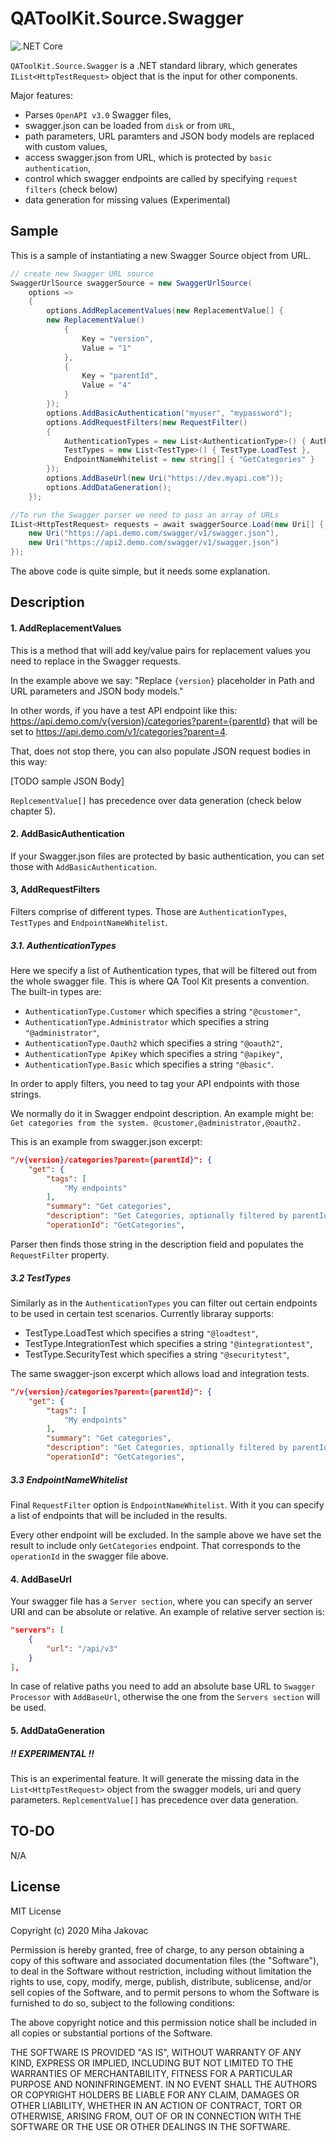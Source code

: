 # QAToolKit.Source.Swagger
![.NET Core](https://github.com/qatoolkit/qatoolkit-source-swagger-net/workflows/.NET%20Core/badge.svg)

`QAToolKit.Source.Swagger` is a .NET standard library, which generates `IList<HttpTestRequest>` object that is the input for other components.

Major features:

- Parses `OpenAPI v3.0` Swagger files,
- swagger.json can be loaded from `disk` or from `URL`,
- path parameters, URL paramters and JSON body models are replaced with custom values,
- access swagger.json from URL, which is protected by `basic authentication`,
- control which swagger endpoints are called by specifying `request filters` (check below)
- data generation for missing values (Experimental)

## Sample

This is a sample of instantiating a new Swagger Source object from URL.

```csharp
// create new Swagger URL source
SwaggerUrlSource swaggerSource = new SwaggerUrlSource(
    options =>
    {
        options.AddReplacementValues(new ReplacementValue[] {
        new ReplacementValue()
            {
                Key = "version",
                Value = "1"
            },
            {
                Key = "parentId",
                Value = "4"
            }
        });
        options.AddBasicAuthentication("myuser", "mypassword");
        options.AddRequestFilters(new RequestFilter()
        {
            AuthenticationTypes = new List<AuthenticationType>() { AuthenticationType.Customer },
            TestTypes = new List<TestType>() { TestType.LoadTest },
            EndpointNameWhitelist = new string[] { "GetCategories" }
        });
        options.AddBaseUrl(new Uri("https://dev.myapi.com"));
        options.AddDataGeneration();
    });

//To run the Swagger parser we need to pass an array of URLs
IList<HttpTestRequest> requests = await swaggerSource.Load(new Uri[] {
    new Uri("https://api.demo.com/swagger/v1/swagger.json"),
    new Uri("https://api2.demo.com/swagger/v1/swagger.json")
});
```

The above code is quite simple, but it needs some explanation.

## Description

#### 1. AddReplacementValues
This is a method that will add key/value pairs for replacement values you need to replace in the Swagger requests.

In the example above we say: "Replace `{version}` placeholder in Path and URL parameters and JSON body models."

In other words, if you have a test API endpoint like this: https://api.demo.com/v{version}/categories?parent={parentId} that will be set to https://api.demo.com/v1/categories?parent=4.

That, does not stop there, you can also populate JSON request bodies in this way:

[TODO sample JSON Body]

`ReplcementValue[]` has precedence over data generation (check below chapter 5).

#### 2. AddBasicAuthentication
If your Swagger.json files are protected by basic authentication, you can set those with `AddBasicAuthentication`.

#### 3, AddRequestFilters
Filters comprise of different types. Those are `AuthenticationTypes`, `TestTypes` and `EndpointNameWhitelist`.

##### 3.1. AuthenticationTypes
Here we specify a list of Authentication types, that will be filtered out from the whole swagger file. This is where QA Tool Kit presents a convention.
The built-in types are:
- `AuthenticationType.Customer` which specifies a string `"@customer"`,
- `AuthenticationType.Administrator` which specifies a string `"@administrator"`,
- `AuthenticationType.Oauth2` which specifies a string `"@oauth2"`,
- `AuthenticationType ApiKey` which specifies a string `"@apikey"`,
- `AuthenticationType.Basic` which specifies a string `"@basic"`.

In order to apply filters, you need to tag your API endpoints with those strings.

We normally do it in Swagger endpoint description. An example might be: `Get categories from the system. @customer,@administrator,@oauth2.`

This is an example from swagger.json excerpt:

```json
"/v{version}/categories?parent={parentId}": {
    "get": {
        "tags": [
            "My endpoints"
        ],
        "summary": "Get categories",
        "description": "Get Categories, optionally filtered by parentId. TEST TAGS -> [@customer,@administrator,@oauth2]",
        "operationId": "GetCategories",
```

Parser then finds those string in the description field and populates the `RequestFilter` property.

##### 3.2 TestTypes
Similarly as in the `AuthenticationTypes` you can filter out certain endpoints to be used in certain test scenarios. Currently libraray supports:

- TestType.LoadTest which specifies a string `"@loadtest"`,
- TestType.IntegrationTest which specifies a string `"@integrationtest"`,
- TestType.SecurityTest which specifies a string `"@securitytest"`,

The same swagger-json excerpt which allows load and integration tests.

```json
"/v{version}/categories?parent={parentId}": {
    "get": {
        "tags": [
            "My endpoints"
        ],
        "summary": "Get categories",
        "description": "Get Categories, optionally filtered by parentId. TEST TAGS -> [@loadtest,@integrationtest,@customer,@administrator,@oauth2]",
        "operationId": "GetCategories",
```

##### 3.3 EndpointNameWhitelist
Final `RequestFilter` option is `EndpointNameWhitelist`. With it you can specify a list of endpoints that will be included in the results.

Every other endpoint will be excluded. In the sample above we have set the result to include only `GetCategories` endpoint. 
That corresponds to the `operationId` in the swagger file above.

#### 4. AddBaseUrl
Your swagger file has a `Server section`, where you can specify an server URI and can be absolute or relative. An example of relative server section is:
```json
"servers": [
    {
        "url": "/api/v3"
    }
],
```
In case of relative paths you need to add an absolute base URL to `Swagger Processor` with `AddBaseUrl`, otherwise the one from the `Servers section` will be used.

#### 5. AddDataGeneration
##### !! EXPERIMENTAL !!
This is an experimental feature. It will generate the missing data in the `List<HttpTestRequest>` object from the swagger models, uri and query parameters.
`ReplcementValue[]` has precedence over data generation.

## TO-DO

N/A

## License

MIT License

Copyright (c) 2020 Miha Jakovac

Permission is hereby granted, free of charge, to any person obtaining a copy
of this software and associated documentation files (the "Software"), to deal
in the Software without restriction, including without limitation the rights
to use, copy, modify, merge, publish, distribute, sublicense, and/or sell
copies of the Software, and to permit persons to whom the Software is
furnished to do so, subject to the following conditions:

The above copyright notice and this permission notice shall be included in all
copies or substantial portions of the Software.

THE SOFTWARE IS PROVIDED "AS IS", WITHOUT WARRANTY OF ANY KIND, EXPRESS OR
IMPLIED, INCLUDING BUT NOT LIMITED TO THE WARRANTIES OF MERCHANTABILITY,
FITNESS FOR A PARTICULAR PURPOSE AND NONINFRINGEMENT. IN NO EVENT SHALL THE
AUTHORS OR COPYRIGHT HOLDERS BE LIABLE FOR ANY CLAIM, DAMAGES OR OTHER
LIABILITY, WHETHER IN AN ACTION OF CONTRACT, TORT OR OTHERWISE, ARISING FROM,
OUT OF OR IN CONNECTION WITH THE SOFTWARE OR THE USE OR OTHER DEALINGS IN THE
SOFTWARE.